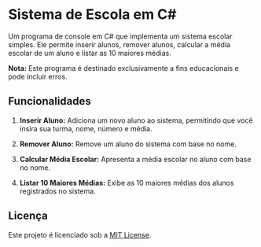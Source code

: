 # Sistema de Escola em C#


Um programa de console em C# que implementa um sistema escolar simples. Ele permite inserir alunos, remover alunos, calcular a média escolar de um aluno e listar as 10 maiores médias.


**Nota:** Este programa é destinado exclusivamente a fins educacionais e pode incluir erros.


## Funcionalidades


1. **Inserir Aluno:** Adiciona um novo aluno ao sistema, permitindo que você insira sua turma, nome, número e média.
   
2. **Remover Aluno:** Remove um aluno do sistema com base no nome.


3. **Calcular Média Escolar:** Apresenta a média escolar no aluno com base no nome.


4. **Listar 10 Maiores Médias:** Exibe as 10 maiores médias dos alunos registrados no sistema.

## Licença

Este projeto é licenciado sob a [MIT License](https://github.com/rodriaum/ProgramSchool?tab=MIT-1-ov-file#MIT-1-ov-file).

